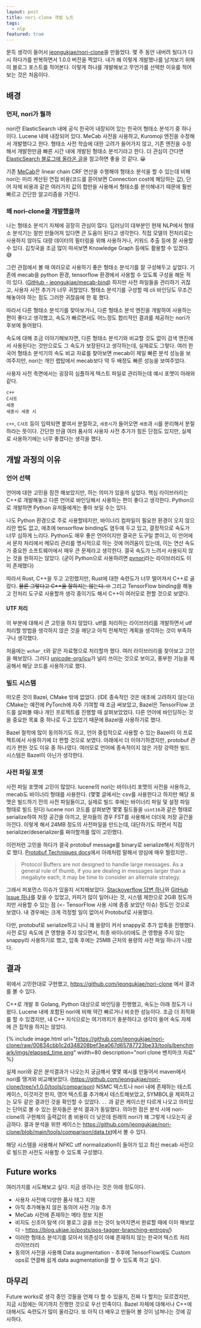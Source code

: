 ```yaml
---
layout: post
title: nori-clone 개발 노트
tags:
  - nlp
featured: true
---
```


문득 생각이 들어서 [jeongukjae/nori-clone](https://github.com/jeongukjae/nori-clone)을 만들었다.
몇 주 동안 내버려 뒀다가 다시 하다가를 반복하면서 1.0.0 버전을 찍었다.
내가 왜 이렇게 개발했나를 남겨보기 위해 이 블로그 포스트를 적어본다.
이렇게 하나를 개발해보고 무언가를 선택한 이유를 적어보는 것은 처음이다.

## 배경

### 먼저, nori가 뭘까

nori란 ElasticSearch 내에 공식 한국어 내장되어 있는 한국어 형태소 분석기 중 하나이다.
Lucene 내에 내장되어 있다.
MeCab 사전을 사용하고, Kuromoji 엔진을 수정해서 개발했다고 한다.
형태소 사전 학습에 대한 고려가 들어가지 않고, 기존 엔진을 수정해서 개발한만큼 빠른 시간 내에 개발된 형태소 분석기라고 한다.
더 관심이 간다면 [ElasticSearch 블로그에 올라온 글](https://www.elastic.co/kr/blog/nori-the-official-elasticsearch-plugin-for-korean-language-analysis)을 참고하면 좋을 것 같다. 😀

기존 [MeCab](https://taku910.github.io/mecab/)은 linear chain CRF 연산을 수행해야 형태소 분석을 할 수 있는데 비해 nori는 미리 계산된 연접 비용(코드를 뜯어보면 Connection cost에 해당하는 값), 단어 자체 비용과 같은 여러가지 값의 합만을 사용해서 형태소를 분석해내기 때문에 훨씬 빠르고 간단한 알고리즘을 가진다.

### 왜 nori-clone을 개발했을까

나는 형태소 분석기 자체에 굉장히 관심이 많다.
딥러닝이 대부분인 현재 NLP에서 형태소 분석기는 잘만 만들어져 있다면 큰 도움이 된다고 생각한다.
직접 모델의 전처리로는 사용하지 않아도 대량 데이터의 필터링을 위해 사용하거나, 키워드 추출 등에 잘 사용할 수 있다.
김칫국을 조금 많이 마셔보면 Knowledge Graph 등에도 활용할 수 있겠다. 😅

그런 관점에서 볼 때 여러모로 사용하기 좋은 형태소 분석기를 잘 구성해두고 싶었다.
기존에 mecab을 python 환경, tensorflow 환경에서 사용할 수 있도록 구성을 해둔 적이 있다. ([GitHub - jeongukjae/mecab-bind](https://github.com/jeongukjae/mecab-bind))
하지만 사전 파일들을 관리하기 귀찮고, 사용자 사전 추가가 너무 귀찮았다.
형태소 분석기를 구성할 때 cli 바인딩도 무조건 해놓아야 하는 점도 그러한 귀찮음에 한 몫 했다.

따라서 다른 형태소 분석기를 찾아보거나, 다른 형태소 분석 엔진을 개발하여 사용하는 편이 좋다고 생각했고,
속도가 빠르면서도 어느정도 합리적인 결과를 제공하는 nori가 후보에 들어왔다.

속도에 대해 조금 이야기해보자면, 다른 형태소 분석기와 비교할 것도 없이 검색 엔진에서 사용된다는 것만으로도 그 속도가 보장된다고 생각하는데, 실제로도 그렇다.
여러 한국어 형태소 분석기의 속도 비교 자료를 찾아보면 mecab이 제일 빠른 분석 성능을 보여주지만, nori는 개인 랩탑에서 mecab보다 약 두 배정도 빠른 성능을 보여주었다.

사용자 사전 측면에서는 굉장히 심플하게 텍스트 파일로 관리하는데 예시 포맷이 아래와 같다.

```text
c++
C샤프
세종
세종시 세종 시
```

`c++`, `C샤프` 등이 입력되면 붙여서 분절하고, `세종시`가 들어오면 `세종`과 `시`를 분리해서 분절하라는 뜻이다.
간단한 만큼 여러 품사의 사용자 사전 추가가 힘든 단점도 있지만, 실제로 사용하기에는 너무 좋겠다는 생각을 했다.

## 개발 과정의 이유

### 언어 선택

언어에 대한 고민을 잠깐 해보았지만, 하는 의미가 있을까 싶었다.
핵심 라이브러리는 C++로 개발해놓고 다른 언어로 바인딩해서 사용하는 편이 좋다고 생각한다.
Python으로 개발하면 Python 유저들에게는 좋아 보일 수는 있다.

나도 Python 환경으로 주로 사용할테지만, 바이너리 컴파일이 필요한 환경이 오지 않으리란 법도 없고, 애초에 tensorflow binding도 염두에 두고 있고, 결정적으로 속도가 너무 심하게 느리다.
Python도 매우 좋은 언어이지만 결국은 도구일 뿐이고, 이 언어에서 문자 처리에서 메모리 관리를 명시적으로 하는 것에 어려움이 있는데, 이는 연산 속도가 중요한 소프트웨어에서 매우 큰 문제라고 생각한다.
결국 속도가 느려서 사용되지 않는 것을 원하지는 않았다. (굳이 Python으로 사용하려면 [pynori](https://github.com/gritmind/python-nori)라는 라이브러리도 이미 존재했다)

따라서 Rust, C++을 두고 고민했지만, Rust에 대한 숙련도가 너무 떨어져서 C++로 골랐다.
~~물론 그렇다고 C++을 잘하지는 않는다. 🙄~~
그리고 TensorFlow binding을 해놓고 전처리 도구로 사용할까 생각 중이기도 해서 C++이 여러모로 편할 것으로 보였다.

#### UTF 처리

이 부분에 대해서 큰 고민을 하지 않았다.
utf를 처리하는 라이브러리를 개발하면서 utf 처리할 방법을 생각하지 않은 것을 깨닫고 아직 전체적인 계획을 생각하는 것이 부족하구나 생각했다.

처음에는 `wchar_t`와 같은 자료형으로 처리할까 했다.
여러 라이브러리를 찾아보고 고민을 해보았다.
그러다 [unicode-org/icu](https://github.com/unicode-org/icu)가 널리 쓰이는 것으로 보이고, 풍부한 기능을 제공해서 해당 코드를 사용하기로 했다.

### 빌드 시스템

떠오른 것이 Bazel, CMake 밖에 없었다. (IDE 종속적인 것은 애초에 고려하지 않는다)
CMake는 예전에 PyTorch에 자주 기여할 때 조금 써보았고, Bazel은 TensorFlow 코드를 살펴볼 때나 개인 프로젝트를 진행할 때 살펴보았었다.
다른 언어에 바인딩하는 것을 중요한 목표 중 하나로 두고 있었기 때문에 Bazel을 사용하기로 했다.

Bazel 철학에 많이 동의하기도 하고, 언어 중립적으로 사용할 수 있는 Bazel이 이 프로젝트에서 사용하기에 더 편할 것으로 보였다.
아래에서 더 이야기하겠지만, protobuf 관리가 편한 것도 이유 중 하나였다.
여러모로 언어에 종속적이지 않은 가장 강력한 빌드 시스템은 Bazel이 아닌가 생각한다.

### 사전 파일 포맷

사전 파일 포맷에 고민이 많았다.
lucene의 nori는 바이너리 포맷의 사전을 사용하고, mecab도 바이너리 형태를 사용한다.
(몇몇 글에서는 csv를 사용한다고 하지만 해당 포맷은 빌드하기 전의 사전 파일들이고, 실제로 빌드 후에는 바이너리 파일 및 설정 파일 형태로 빌드 된다)
lucene nori 코드를 살펴보면 몇몇 필드들을 `uint16`과 같은 형태로 serialize하여 저장 공간을 아끼고, 문자들의 경우 FST를 사용해서 더더욱 저장 공간을 아낀다.
이렇게 해서 24MB 정도의 사전파일을 만드는데, 대단하기도 하면서 직접 serializer/deserializer를 짜야할까를 많이 고민했다.

이런저런 고민을 하다가 결국 protobuf message를 binary로 serialize해서 저장하기로 했다.
[Protobuf Techniques docs](https://developers.google.com/protocol-buffers/docs/techniques)에서 아래처럼 말해서 양심에 매우 찔렸지만..

> Protocol Buffers are not designed to handle large messages. As a general rule of thumb, if you are dealing in messages larger than a megabyte each, it may be time to consider an alternate strategy.

그래서 퍼포먼스 이슈가 있을지 서치해보았다.
[Stackoverflow 답변 하나](https://stackoverflow.com/questions/47564437/why-protobuf-is-bad-for-large-data-structures)와 [GitHub Issue 하나](https://github.com/protocolbuffers/protobuf/issues/7968)를 찾을 수 있었고, 카피가 많이 일어나는 것, 시스템 제한으로 2GiB 정도까지만 사용할 수 있는 점 (<- TensorFlow 사용 시에 종종 보았던 이슈) 정도인 것으로 보였다.
내 경우에는 크게 걱정할 일이 없어서 Protobuf로 사용했다.

다만, protobuf로 serialize하고 나니 꽤 용량이 커서 snappy로 추가 압축을 진행했다.
사전 로딩 속도에 큰 영향을 주지 않으면서, 최종 바이너리에도 큰 영향을 주지 않는 snappy라 사용하기로 했고, 압축 후에는 25MB 근처의 용량의 사전 파일 하나가 나왔다.

## 결과

위에서 고민한대로 구현했고, <https://github.com/jeongukjae/nori-clone> 에서 결과를 볼 수 있다.

C++로 개발 후 Golang, Python 대상으로 바인딩을 진행했고, 속도는 아래 정도가 나왔다. Lucene 내에 포함된 nori에 비해 약간 빠르거나 비슷한 성능이다.
조금 더 최적화를 할 수 있겠지만, 내 C++ 지식으로는 여기까지가 충분하다고 생각이 들어 속도 자체에 큰 집착을 하지는 않았다.

{% include image.html url="https://github.com/jeongukjae/nori-clone/raw/00834cbb1c2d348208bef3ea067d65787723be33/tools/benchmark/imgs/elapsed_time.png" width=80 description="nori clone 벤치마크 자료" %}

실제 nori와 같은 분석결과가 나오는지 궁금해서 몇몇 예시를 만들어서 maven에서 nori를 땡겨와 비교해보았다. (<https://github.com/jeongukjae/nori-clone/tree/v1.0.0/tools/comparison>)
NSMC 텍스트나 nori 내에 존재하는 테스트 케이스, 이것저것 한자, 영어 텍스트를 추가해서 테스트해보았고, SYMBOL을 제외하고는 모두 같은 결과인 것을 확인할 수 있었다.
`..` 과 같은 케이스만 다르게 나오고 의미있는 단어로 볼 수 있는 문자들은 분석 결과가 동일했다.
의아한 점은 분석 시에 nori-clone의 구현체의 출력값이 총 비용이 더 낮은데 원래의 nori가 왜 그렇게 나오는지 궁금하다.
결과 분석을 위한 케이스는 <https://github.com/jeongukjae/nori-clone/blob/main/tools/comparison/data.txt>에서 볼 수 있다.

해당 시스템을 사용해서 NFKC utf normalization이 들어가 있고 최신 mecab 사전으로 빌드한 사전도 사용할 수 있도록 구성했다.

## Future works

여러가지를 시도해보고 싶다. 지금 생각나는 것은 아래 정도이다.

- 사용자 사전에 다양한 품사 태그 지원
- 아직 추가해놓지 않은 동의어 사전 기능 추가
- MeCab 사전에 존재하는 메타 정보 지원
- 비지도 신조어 탐색 (이 블로그 글을 쓰는 것이 늦어지면서 완료할 때에 이미 해보았다 - <https://blog.ukjae.io/posts/pos-tagger-branching-entropy/>)
- 이러한 형태소 분석기를 모아서 의존성이 아예 존재하지 않는 한국어 텍스트 처리 라이브러리
- 동의어 사전을 사용해 Data augmentation - 추후에 TensorFlow에도 Custom ops로 연결해 쉽게 data augmentation을 할 수 있도록 하고 싶다.

## 마무리

Future works로 생각 중인 것들을 언제 다 할 수 있을지, 진짜 다 할지는 모르겠지만, 지금 시점에는 여기까지 진행한 것으로 우선 만족이다.
Bazel 자체에 대해서나 C++에 대해서도 숙련도가 많이 올라갔다.
또 아직 더 배우고 만들어 볼 것이 넘쳐나는 것에 감사하다.
